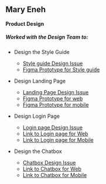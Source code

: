 ## Mary Eneh
 __Product Design__

##### Worked with the Design Team to:

* Design the Style Guide <br>
    - [Style guide Design Issue](https://github.com/zuri-training/kk-website/issues/26)
    - [Figma Prototype for Style guide](https://tinyurl.com/mryr5wtp)

* Design Landing Page <br>
    - [Landing Page Design Issue](https://github.com/zuri-training/kk-website/issues/5)
    - [Figma Prototype for web](https://www.figma.com/proto/GbL8dOnV9ar6MsEAtfGyoa/kampus-connect-drafts?page-id=549%3A433&node-id=1065%3A2176&viewport=6338%2C3682%2C0.17&scaling=scale-down&starting-point-node-id=1065%3A2176&show-proto-sidebar=1)
    * [Figma Prototype for mobile](https://www.figma.com/proto/GbL8dOnV9ar6MsEAtfGyoa/kampus-connect-drafts?page-id=549%3A433&node-id=1065%3A3003&viewport=6338%2C3682%2C0.17&scaling=scale-down&starting-point-node-id=1065%3A3003&show-proto-sidebar=1)
    
* Design Login Page <br>
    - [Login page Design Issue](https://github.com/zuri-training/kk-website/issues/7)
    - [Link to Login page for Web](https://www.figma.com/proto/GbL8dOnV9ar6MsEAtfGyoa/kampus-connect-drafts?page-id=549%3A433&node-id=1065%3A2852&viewport=6338%2C3682%2C0.17&scaling=scale-down&starting-point-node-id=1065%3A2852&show-proto-sidebar=1)
    - [Link to Login page for Mobile](https://www.figma.com/proto/GbL8dOnV9ar6MsEAtfGyoa/kampus-connect-drafts?page-id=549%3A433&node-id=1014%3A9388&viewport=6338%2C3682%2C0.17&scaling=scale-down&starting-point-node-id=1014%3A9388&show-proto-sidebar=1)
    
* Design the Chatbox <br>
    - [Chatbox Design Issue](https://github.com/zuri-training/kk-platform_fe/issues/9)
    - [Link to Chatbox for Web](https://tinyurl.com/mryr5wtp)    
    - [Link to Chatbox for Mobile](https://www.figma.com/proto/GbL8dOnV9ar6MsEAtfGyoa/kampus-connect-drafts?page-id=549%3A433&node-id=1014%3A8948&viewport=6338%2C3682%2C0.17&scaling=scale-down&starting-point-node-id=1014%3A8948&show-proto-sidebar=1)   
    
    
    
    

